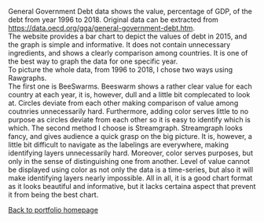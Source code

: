 General Government Debt data shows the value, percentage of GDP, of the debt from year 1996 to 2018. Original data can be extracted from https://data.oecd.org/gga/general-government-debt.htm.  
The website provides a bar chart to depict the values of debt in 2015, and the graph is simple and informative. It does not contain unnecessary ingredients, and shows a clearly comparison among countries. It is one of the best way to graph the data for one specific year.  
To picture the whole data, from 1996 to 2018, I chose two ways using Rawgraphs.  
The first one is BeeSwarms. Beeswarm shows a rather clear value for each country at each year, it is, however, dull and a little bit complecated to look at. Circles deviate from each other making comparison of value among coutnries unnecessarily hard. Furthermore, adding color serves little to no purpose as circles deviate from each other so it is easy to identify which is which.
The second method I choose is Streamgraph. Streamgraph looks fancy, and gives audience a quick grasp on the big picture. It is, however, a little bit difficult to navigate as the labelings are everywhere, making identifying layers unnecessarily hard. Moreover, color serves purposes, but only in the sense of distinguishing one from another. Level of value cannot be displayed using color as not only the data is a time-series, but also it will make identifying layers nearly impossible. All in all, it is a good chart format as it looks beautiful and informative, but it lacks certaina aspect that prevent it from being the best chart.  
  
    
[Back to portfolio homepage](https://barrychen825.github.io/chen-portfolio/)
